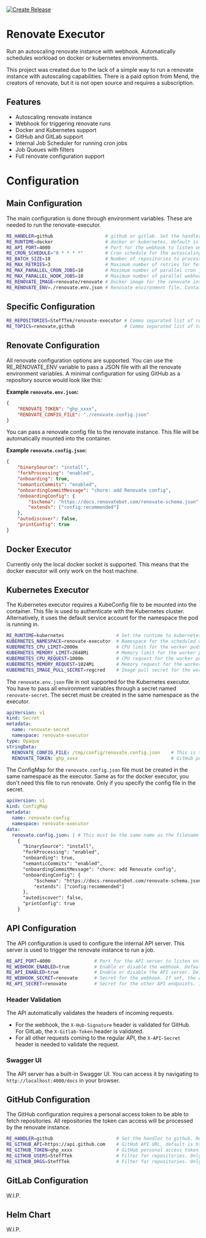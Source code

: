 [![Create Release](https://github.com/SteffTek/renovate-executor/actions/workflows/release.yaml/badge.svg)](https://github.com/SteffTek/renovate-executor/actions/workflows/release.yaml)

# Renovate Executor
Run an autoscaling renovate instance with webhook. Automatically schedules workload on docker or kubernetes environments.

This project was created due to the lack of a simple way to run a renovate instance with autoscaling capabilities. There is a paid option from Mend, the creators of renovate, but it is not open source and requires a subscription.

## Features
- Autoscaling renovate instance
- Webhook for triggering renovate runs
- Docker and Kubernetes support
- GitHub and GitLab support
- Internal Job Scheduler for running cron jobs
- Job Queues with filters
- Full renovate configuration support

# Configuration

## Main Configuration

The main configuration is done through environment variables. These are needed to run the renovate-executor.

```bash
RE_HANDLER=github                   # github or gitlab. Set the handler. This lets renovate-executor know which handler to use
RE_RUNTIME=docker                   # docker or kubernetes, default is docker. Runtime specifies where the workers will be scheduled
RE_API_PORT=4000                    # Port for the webhook to listen on
RE_CRON_SCHEDULE="0 * * * *"        # Cron schedule for the autoscaling renovate instance
RE_BATCH_SIZE=10                    # Number of repositories to process in a single worker batch
RE_MAX_RETRIES=3                    # Maximum number of retries for fetching from the remote git server. If the limit is reached, the process will halt
RE_MAX_PARALLEL_CRON_JOBS=10        # Maximum number of parallel cron jobs to run scaled workers, default is 10
RE_MAX_PARALLEL_HOOK_JOBS=10        # Maximum number of parallel webhook jobs to run scaled workers, default is 10
RE_RENOVATE_IMAGE=renovate/renovate # Docker image for the renovate instance
RE_RENOVATE_ENV=./renovate.env.json # Renovate environment file. Contains all environment variables that will be passed to the renovate instance
```

## Specific Configuration

```bash
RE_REPOSITORIES=SteffTek/renovate-executor # Comma separated list of repositories to process. This acts as whitelist for the renovate instance. If empty, all found repositories will be processed
RE_TOPICS=renovate,github                  # Comma separated list of topics to filter repositories. Only repositories with these topics will be processed. This is an AND filter, so all topics must be present
```

## Renovate Configuration

All renovate configuration options are supported. You can use the RE_RENOVATE_ENV variable to pass a JSON file with all the renovate environment variables. A minimal configuration for using GitHub as a repository source would look like this:

**Example `renovate.env.json`:**
```json
{
    "RENOVATE_TOKEN": "ghp_xxxx",
    "RENOVATE_CONFIG_FILE": "./renovate.config.json"
}
```

You can pass a renovate config file to the renovate instance. This file will be automatically mounted into the container.

**Example `renovate.config.json`:**
```json
{
    "binarySource": "install",
    "forkProcessing": "enabled",
    "onboarding": true,
    "semanticCommits": "enabled",
    "onboardingCommitMessage": "chore: add Renovate config",
    "onboardingConfig": {
        "$schema": "https://docs.renovatebot.com/renovate-schema.json",
        "extends": ["config:recommended"]
    },
    "autodiscover": false,
    "printConfig": true
}
```

## Docker Executor

Currently only the local docker socket is supported. This means that the docker executor will only work on the host machine.

## Kubernetes Executor

The Kubernetes executor requires a KubeConfig file to be mounted into the container. This file is used to authenticate with the Kubernetes cluster. Alternatively, it uses the default service account for the namespace the pod is running in.

```bash
RE_RUNTIME=kubernetes                   # Set the runtime to kubernetes
KUBERNETES_NAMESPACE=renovate-executor  # Namespace for the scheduled worker pods, default is renovate-executor
KUBERNETES_CPU_LIMIT=2000m              # CPU limit for the worker pods, default is 2000m
KUBERNETES_MEMORY_LIMIT=2048Mi          # Memory limit for the worker pods, default is 2048Mi
KUBERNETES_CPU_REQUEST=1000m            # CPU request for the worker pods, default is 1000m
KUBERNETES_MEMORY_REQUEST=1024Mi        # Memory request for the worker pods, default is 1024Mi
KUBERNETES_IMAGE_PULL_SECRET=regcred    # Image pull secret for the worker pods, default is an empty string
```

The `renovate.env.json` file in not supported for the Kubernetes executor. You have to pass all environment variables through a secret named `renovate-secret`. The secret must be created in the same namespace as the executor.

```yaml
apiVersion: v1
kind: Secret
metadata:
  name: renovate-secret
  namespace: renovate-executor
type: Opaque
stringData:
  RENOVATE_CONFIG_FILE: /tmp/config/renovate.config.json    # This is the path inside the container. A ConfigMap is used to mount the file. /tmp/config is a fixed path. Name the file as you like
  RENOVATE_TOKEN: ghp_xxxx                                  # GitHub personal access token
```

The ConfigMap for the `renovate.config.json` file must be created in the same namespace as the executor. Same as for the docker executor, you don't need this file to run renovate. Only if you specify the config file in the secret.

```yaml
apiVersion: v1
kind: ConfigMap
metadata:
  name: renovate-config
  namespace: renovate-executor
data:
  renovate.config.json: | # This must be the same name as the filename in the secret
    {
      "binarySource": "install",
      "forkProcessing": "enabled",
      "onboarding": true,
      "semanticCommits": "enabled",
      "onboardingCommitMessage": "chore: add Renovate config",
      "onboardingConfig": {
          "$schema": "https://docs.renovatebot.com/renovate-schema.json",
          "extends": ["config:recommended"]
      },
      "autodiscover": false,
      "printConfig": true
    }
```

## API Configuration

The API configuration is used to configure the internal API server. This server is used to trigger the renovate instance to run a job.

```bash
RE_API_PORT=4000                # Port for the API server to listen on
RE_WEBHOOK_ENABLED=true         # Enable or disable the webhook. Default is disabled
RE_API_ENABLED=true             # Enable or disable the API server. Default is disabled
RE_WEBHOOK_SECRET=renovate      # Secret for the webhook. If set, the webhook will only accept requests with this secret
RE_API_SECRET=renovate          # Secret for the other API endpoints. If set, the API will only accept requests with this secret
```

### Header Validation

The API automatically validates the headers of incoming requests.

- For the webhook, the `X-Hub-Signature` header is validated for GitHub. For GitLab, the `X-Gitlab-Token` header is validated.
- For all other requests coming to the regular API, the `X-API-Secret` header is needed to validate the request.

### Swagger UI

The API server has a built-in Swagger UI. You can access it by navigating to `http://localhost:4000/docs` in your browser.

## GitHub Configuration

The GitHub configuration requires a personal access token to be able to fetch repositories. All repositories the token can access will be processed by the renovate instance.

```bash
RE_HANDLER=github                       # Set the handler to github. Required for using GitHub as repository source
RE_GITHUB_API=https://api.github.com    # GitHub API URL, default is https://api.github.com
RE_GITHUB_TOKEN=ghp_xxxx                # GitHub personal access token. This is REQUIRED
RE_GITHUB_USERS=SteffTek                # Filter for repositories. Only repositories from this user will be processed. This is a comma separated list
RE_GITHUB_ORGS=SteffTek                 # Filter for repositories. Only repositories from this organization will be processed. This is a comma separated list
```

## GitLab Configuration
W.I.P.

## Helm Chart
W.I.P.
